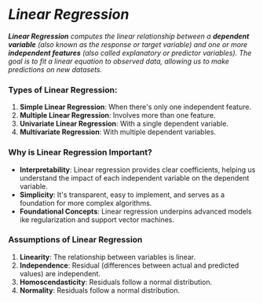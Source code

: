 # _Linear Regression_

_**Linear Regression** computes the linear relationship between a **dependent variable** (also known as the response or target variable) and one or more **independent features** (also called explanatory or predictor variables). The goal is to fit a linear equation to observed data, allowing us to make predictions on new datasets._

### Types of Linear Regression:
1. **Simple Linear Regression**: When there's only one independent feature.
2. **Multiple Linear Regression**: Involves more than one feature.
3. **Univariate Linear Regression**: With a single dependent variable.
4. **Multivariate Regression**: With multiple dependent variables.

### Why is Linear Regression Important?
- **Interpretability**: Linear regression provides clear coefficients, helping us understand the impact of each independent variable on the dependent variable.
- **Simplicity**: It's transparent, easy to implement, and serves as a foundation for more complex algorithms.
- **Foundational Concepts**: Linear regression underpins advanced models ike regularization and support vector machines.

### Assumptions of Linear Regression
1. **Linearity**: The relationship between variables is linear.
2. **Independence**: Residual (differences between actual and predicted values) are independent.
3. **Homoscendasticity**: Residuals follow a normal distribution.
4. **Normality**: Residuals follow a normal distribution.

